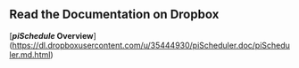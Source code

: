 Read the Documentation on Dropbox
----------------------

[__*piSchedule* Overview__] (https://dl.dropboxusercontent.com/u/35444930/piScheduler.doc/piScheduler.md.html)
